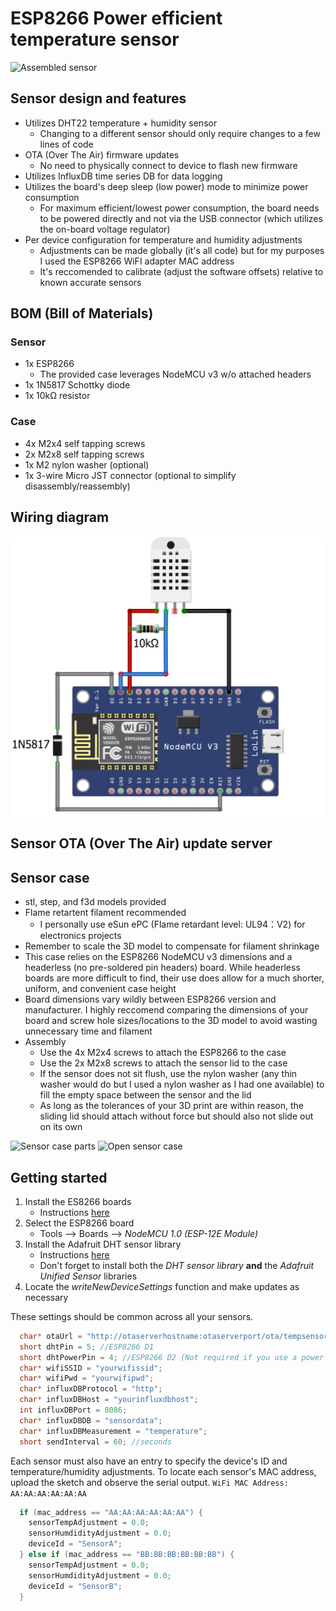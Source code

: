 # ESP8266 Power efficient temperature sensor

![Assembled sensor](/sensor-case/ESP8266_Temp_Sensor_Assembled.png?raw=true)

## Sensor design and features
- Utilizes DHT22 temperature + humidity sensor
    - Changing to a different sensor should only require changes to a few lines of code
- OTA (Over The Air) firmware updates
    - No need to physically connect to device to flash new firmware	
- Utilizes InfluxDB time series DB for data logging
- Utilizes the board's deep sleep (low power) mode to minimize power consumption 
    - For maximum efficient/lowest power consumption, the board needs to be powered directly and not via the USB connector (which utilizes the on-board voltage regulator)
- Per device configuration for temperature and humidity adjustments
    - Adjustments can be made globally (it's all code) but for my purposes I used the ESP8266  WiFI adapter MAC address
    - It's reccomended to calibrate (adjust the software offsets) relative to known accurate sensors

## BOM (Bill of Materials)
### Sensor
- 1x ESP8266
    - The provided case leverages NodeMCU v3 w/o attached headers 
- 1x 1N5817 Schottky diode
- 1x 10kΩ resistor

### Case
- 4x M2x4 self tapping screws
- 2x M2x8 self tapping screws
- 1x M2 nylon washer (optional)
- 1x 3-wire Micro JST connector (optional to simplify disassembly/reassembly)

## Wiring diagram
![Wiring diagram](/sensor/ESP8266_Temp_Sensor_Wiring_Diagram.png?raw=true)

## Sensor OTA (Over The Air) update server

## Sensor case
- stl, step, and f3d models provided
- Flame retartent filament recommended
    - I personally use eSun ePC (Flame retardant level: UL94：V2) for electronics projects
- Remember to scale the 3D model to compensate for filament shrinkage
- This case relies on the ESP8266 NodeMCU v3 dimensions and a headerless (no pre-soldered pin headers) board. While headerless boards are more difficult to find, their use does allow for a much shorter, uniform, and convenient case height
- Board dimensions vary wildly between ESP8266 version and manufacturer. I highly reccomend comparing the dimensions of your board and screw hole sizes/locations to the 3D model to avoid wasting unnecessary time and filament
- Assembly
    - Use the 4x M2x4 screws to attach the ESP8266 to the case
    - Use the 2x M2x8 screws to attach the sensor lid to the case
    - If the sensor does not sit flush, use the nylon washer (any thin washer would do but I used a nylon washer as I had one available) to fill the empty space between the sensor and the lid
    - As long as the tolerances of your 3D print are within reason, the sliding lid should attach without force but should also not slide out on its own

![Sensor case parts](/sensor-case/ESP8266_Temp_Sensor_Case_Parts.png?raw=true)
![Open sensor case](/sensor-case/ESP8266_Temp_Sensor_Open_Case.png?raw=true)


## Getting started

1. Install the ES8266 boards
    * Instructions [here](https://github.com/esp8266/Arduino#installing-with-boards-manager)
2. Select the ESP8266 board
    * Tools --> Boards --> *NodeMCU 1.0 (ESP-12E Module)*
3. Install the Adafruit DHT sensor library
    * Instructions [here](https://learn.adafruit.com/dht/using-a-dhtxx-sensor)
    * Don't forget to install both the *DHT sensor library* **and** the *Adafruit Unified Sensor* libraries
4. Locate the *writeNewDeviceSettings* function and make updates as necessary

These settings should be common across all your sensors.
```cpp
  char* otaUrl = "http://otaserverhostname:otaserverport/ota/tempsensor.bin"; //Blank if not using OTA updates
  short dhtPin = 5; //ESP8266 D1
  short dhtPowerPin = 4; //ESP8266 D2 (Not required if you use a power pin directly)
  char* wifiSSID = "yourwifissid";
  char* wifiPwd = "yourwifipwd";
  char* influxDBProtocol = "http";
  char* influxDBHost = "yourinfluxdbhost";
  int influxDBPort = 8086;
  char* influxDBDB = "sensordata";
  char* influxDBMeasurement = "temperature";
  short sendInterval = 60; //seconds
```

Each sensor must also have an entry to specify the device's ID and temperature/humidity adjustments.
To locate each sensor's MAC address, upload the sketch and observe the serial output.
```WiFi MAC Address: AA:AA:AA:AA:AA:AA```

```cpp
  if (mac_address == "AA:AA:AA:AA:AA:AA") {
    sensorTempAdjustment = 0.0;
    sensorHumdidityAdjustment = 0.0;
    deviceId = "SensorA";
  } else if (mac_address == "BB:BB:BB:BB:BB:BB") {
    sensorTempAdjustment = 0.0;
    sensorHumdidityAdjustment = 0.0;
    deviceId = "SensorB";
  }
```
